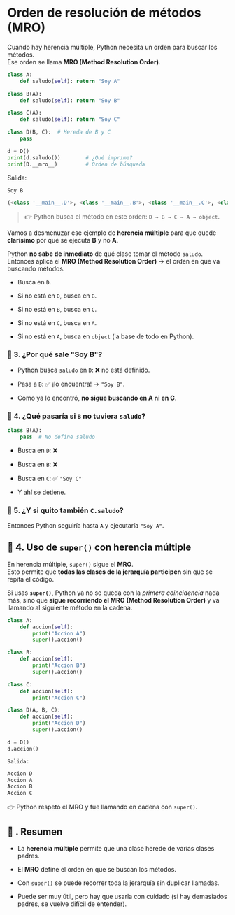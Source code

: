 
# Orden de resolución de métodos (MRO)

Cuando hay herencia múltiple, Python necesita un orden para buscar los métodos.  
Ese orden se llama **MRO (Method Resolution Order)**.

```python
class A:
    def saludo(self): return "Soy A"

class B(A):
    def saludo(self): return "Soy B"

class C(A):
    def saludo(self): return "Soy C"

class D(B, C):  # Hereda de B y C
    pass

d = D()
print(d.saludo())        # ¿Qué imprime?
print(D.__mro__)         # Orden de búsqueda

```

Salida:

```python
Soy B

(<class '__main__.D'>, <class '__main__.B'>, <class '__main__.C'>, <class '__main__.A'>, <class 'object'>)

```

> 👉 Python busca el método en este orden: `D → B → C → A → object`.


Vamos a desmenuzar ese ejemplo de **herencia múltiple** para que quede **clarísimo** por qué se ejecuta **B** y no **A**.

Python **no sabe de inmediato** de qué clase tomar el método `saludo`.  
Entonces aplica el **MRO (Method Resolution Order)** → el orden en que va buscando métodos.

- Busca en `D`.
    
- Si no está en `D`, busca en `B`.
    
- Si no está en `B`, busca en `C`.
    
- Si no está en `C`, busca en `A`.
    
- Si no está en `A`, busca en `object` (la base de todo en Python).

### 📌 3. ¿Por qué sale "Soy B"?

- Python busca `saludo` en `D`: ❌ no está definido.
    
- Pasa a `B`: ✅ ¡lo encuentra! → `"Soy B"`.
    
- Como ya lo encontró, **no sigue buscando en A ni en C**.


### 📌 4. ¿Qué pasaría si `B` no tuviera `saludo`?

```python
class B(A): 
    pass  # No define saludo
```

- Busca en `D`: ❌
    
- Busca en `B`: ❌
    
- Busca en `C`: ✅ `"Soy C"`
    
- Y ahí se detiene.

### 📌 5. ¿Y si quito también `C.saludo`?

Entonces Python seguiría hasta `A` y ejecutaría `"Soy A"`.



## 📌 4. Uso de `super()` con herencia múltiple

En herencia múltiple, `super()` sigue el **MRO**.  
Esto permite que **todas las clases de la jerarquía participen** sin que se repita el código.

Si usas **`super()`**, Python ya no se queda con la _primera coincidencia_ nada más, sino que **sigue recorriendo el MRO (Method Resolution Order)** y va llamando al siguiente método en la cadena.

```python
class A:
    def accion(self):
        print("Accion A")
        super().accion()

class B:
    def accion(self):
        print("Accion B")
        super().accion()

class C:
    def accion(self):
        print("Accion C")

class D(A, B, C):
    def accion(self):
        print("Accion D")
        super().accion()

d = D()
d.accion()

```
	Salida:
```python
Accion D
Accion A
Accion B
Accion C
```

👉 Python respetó el MRO y fue llamando en cadena con `super()`.


## 📌 . Resumen

- La **herencia múltiple** permite que una clase herede de varias clases padres.
    
- El **MRO** define el orden en que se buscan los métodos.
    
- Con `super()` se puede recorrer toda la jerarquía sin duplicar llamadas.
    
- Puede ser muy útil, pero hay que usarla con cuidado (si hay demasiados padres, se vuelve difícil de entender).